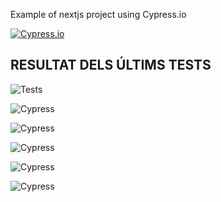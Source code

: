 Example of nextjs project using Cypress.io

<!---Start place for the badge -->
[![Cypress.io](https://img.shields.io/badge/tested%20with-Cypress-04C38E.svg)](https://www.cypress.io/)

<!---End place for the badge -->


## RESULTAT DELS ÚLTIMS TESTS


![Tests](https://img.shields.io/badge/test-failure-red)

![Cypress](https://img.shields.io/badge/tested%20with-Cypress-04C38E.svg)

![Cypress](https://img.shields.io/badge/tested%20with-Cypress-04C38E.svg)

![Cypress](https://img.shields.io/badge/tested%20with-Cypress-04C38E.svg)

![Cypress](https://img.shields.io/badge/tested%20with-Cypress-04C38E.svg)

![Cypress](https://img.shields.io/badge/tested%20with-Cypress-04C38E.svg)
